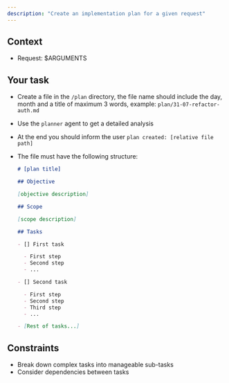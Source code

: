 ```yaml
---
description: "Create an implementation plan for a given request"
---
```


## Context

- Request: $ARGUMENTS

## Your task

- Create a file in the `/plan` directory, the file name should include the day, month and a title of maximum 3 words, example: `plan/31-07-refactor-auth.md`
- Use the `planner` agent to get a detailed analysis
- At the end you should inform the user `plan created: [relative file path]`
- The file must have the following structure:

  ```markdown
  # [plan title]

  ## Objective

  [objective description]

  ## Scope

  [scope description]

  ## Tasks

  - [] First task

    - First step
    - Second step
    - ...

  - [] Second task

    - First step
    - Second step
    - Third step
    - ...

  - [Rest of tasks...]
  ```

## Constraints

- Break down complex tasks into manageable sub-tasks
- Consider dependencies between tasks

